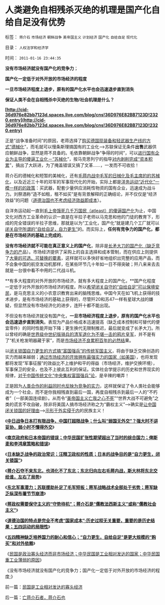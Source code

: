 # 人类避免自相残杀灭绝的机理是国产化自给自足没有优势

标签： `蒋介石` `市场经济` `朝鲜战争` `美帝国主义` `计划经济` `国产化` `自给自足` `现代化` 

目录： `人权法学和经济学`

时间： `2011-01-16 23:44:35`

**没有市场经济就没有国产化的竞争力**；

**国产化一定低于对外开放的市场经济的程度**

**一旦市场经济程度上退步，原有的国产化水平也会迅速退步直到消失**

**保证人类不会在自相残杀中灭绝的生物/社会机理是什么？**

**[http://cid-36d976e82bb7123d.spaces.live.com/blog/cns!36D976E82BB7123D!2320.entry](http://cid-36d976e82bb7123d.spaces.live.com/blog/cns!36D976E82BB7123D!2320.entry)**

正是“战争准备时间”的原因，老蒋选择了[购买德国现装备和轻武器生产线的方式“德械化](../../../2009/12/3/蒋介石的塞克特方案令人费解.md)”，而毛就可以慢条斯理搞国有的工业化——>苏联保证无条件**出售**武器供应朝鲜战争，显然是蒋不具备的。毛依靠朝鲜战争“争得的时间”，可以[进行国有企业为主导的傻逼工业化－“苏械化](../../../2009/8/2/工业化一定创造价值吗.md)”，按马克思列宁的指导[对内剥削完成“资本积累](../../../2010/8/25/资本积累对于资本主义是没有意义的.md)”，搞出了大跃进，为了掩盖错误又搞了文革……，一发而不可收拾！

蒋介石的德械化和短暂的美械化，还有[毛蒋内战中毛军的日械化及毛主席的的苏械化](../../../2011/1/14/蒋军“积极防守”节节崩溃.md)，以及近近三十年的邓军的军事现代化的开始，实际上都是[洋务运动“近代化”一模一样的的政策](../../../2011/1/15/战场优势一分钟，市场经济十年功.md)：买武器，配套少量供应消耗性物资的国有企业，迅速成为战斗力。刘祭酒称“造不如租，租不如买”是有背景解释的正确结论，并不仅仅是“经济效益”的问题（[道德治国也不考虑经济效益即成本](../../../2011/1/15/反思五四运动的局限性，道德治国不考虑国家成本；.md)）。

自洋务运动起一直到[毛上帝饿死几千万国民（atleast）的傻逼国产化](../../../2010/4/24/后工业化时代应该从1933年真正开始.md)为止，中国文化对西方工业革命的认识一直是在半拉子老师以马克思和他的门徒的教育下，形成的完全错误的半拉子思维，那就是以为“工业化，国产化”就是建几个工厂就可以[闭关自守所谓的“自给自足，自力更生”](http://hi.baidu.com/darthchn/blog/item/95314adfd09ec94694ee37e1.html)的。而实际上，**任何有竞争力的国产化，都是在市场经济的基础上完成的**。

**没有市场经济就不可能在真正意义上的国产化**，除非是[长矛大刀的国产化（缺乏竞争力的产](../../../2009/12/21/民智？不开？“长矛大刀对仗洋枪洋炮”.md)品）。市场经济提供了采购上的自主选择和成本管制，而在供应上则提供了[大量的可选、可替换的要素](../../../2009/12/24/短板决定实力，要素替代的战斗力.md)，这样就可以多快好省地组织出完整的应用产品，而不会象中国的航空发动机那样，在某些环节几十年如一日不得突破；歼八来来去去就是一台很中看不中用的二代战斗机。

**有多大程度的对外开放的市场经济，就有多大程度上的国产化，**国产化程度一定低于对外开放的市场经济的程度。所以[希望闭关自守的“自给自足”可以保境安民](../../../2010/12/23/进化论“近种相残”人类最严重和人类纪.md)，是马克思主义的小农意识教育出来的脑残思维。中国今天在如飞机上获得的技术进步，是有市场经济的基础上获得的，尽管歼20和苏47一样有星球大战的嫌疑，但显然没有市场经济化的进步，连歼十都不能出现。

不但没有市场经济就没有国产化，**一旦市场经济程度上退步，原有的国产化水平也会迅速退步直到消失**。表现为产品价格成本迅速提高（缺乏成本控制和可替代的便宜零件）的同时性能开始下降；更生换代无限制推迟，最后就变成了长矛大刀。所以曾经的确是[世界级中世纪版骑兵的清军退化为不堪一击的鸦片皇军](../../../2009/12/21/中国百年对外战争生命汇率的变化.md)，并不是有了“机关枪发明器藏于家”，而是[市场经济不良累积百年的必然结](http://hi.baidu.com/darthchn/blog/item/eac2b5f575a28efd7609d7e7.html)果。

以[闭关锁国自力更生的方式搞“富国强兵”的传统军国主义](../../../2009/7/23/哈耶克通向奴役之路富国强兵？.md)，将由于缺乏交换创造的实力而越来越弱；[通过市场经济的开放拥有最强实力的国家（如美国](../../../2011/1/5/为什么美国不愿意征服全世界？美国人的本性；.md)），也将发现都将发现“军事征服”的效益比不上维护和平的得益（市场经济，维护交换环境），军事保卫的安全，也及不上彼此互利的保证。实体社会学提示的历史和世界现实的规律，[对于中国传统文化“中央集权富国强兵”论](../../../2010/12/19/专制帝国在盛世后迅速沦亡.md)，是辛辣的嘲弄！

正是因为[人类合作的利益同时也反映为竞争的实力](../../../2011/1/9/“好战而不能战”的“傻逼霸权主义”.md)，这样就保证了令人类社会能够成为一个社会，而不是你我相残直到最后一国，再度自相残杀到最后一人的“不朽者”（一部美国连续剧）。从而令“[美帝国主义亡我之心不死](../../../2010/10/25/没有“私”的利益就不会有民主.md)”“世界大战不可避免”之类的谎言不攻自破，除非将美国人搞市场经济称之为“霸权主义”——>确实是[让中国闭关锁国的好理由](../../../2010/10/27/民族主义：西方文艺复兴，东方王朝复古.md)——>[示形于外实侵于内](../../../2009/9/28/示形于外实侵于内的爱国道德明星.md)的民族主义！

《[**中日战争日本打有限战争，中国打超限战争；什么叫“弱国无外交”？强大时不讲妥协，弱小时不懂得外交**](../../../2011/1/13/近代中国什么叫“弱国无外交”？.md)》

《[**南京政府和日本帝国的错误；中华民国扩张性期望超出了当时的综合国力；俾斯麦和李鸿章策略和错误**](../../../2011/1/13/俾斯麦的策略和李鸿章的错误.md)》

《[**日本缺乏战争的政治常识；汪精卫政权的性质；日本的战争目的是“自力更生，闭关锁国”**](../../../2011/1/14/日本的战争目的和汪精卫南京政权的性质.md)》

《[**蒋介石夺不来东北，也消化不了东北；东北归向左右毛蒋内战，斯大林将东北交给谁，左右了局势**](../../../2011/1/14/蒋介石夺不来满洲也消化不了东北.md)》

《[**东北军事潜力；苏联援助补足了毛军短板；蒋军战略战术全部处于劣势；蒋军缺乏纵深布署节节崩溃**](../../../2011/1/14/蒋军“积极防守”节节崩溃.md)》

《[**蒋政权需要保守主义的“守势待机”；蒋介石是“儒教法西斯主义”或称“儒教社会主义”**](../../../2011/1/15/蒋介石搞“儒教社会主义”，被愤青逼上绝路.md)》

《[**道德治国的特点是完全不考虑“国家成本”;历史过程无关重要，重要的是历史结果；五四运动的局限性**](../../../2011/1/15/反思五四运动的局限性，道德治国不考虑国家成本；.md)》

《[**五四精神缺乏培养国力的耐心和信心；“自力更生，自给自足”是更大规模的“购买”和对外依赖**](../../../2011/1/15/战场优势一分钟，市场经济十年功.md)》

《[民国是政治寡头经济而非市场经济；中华民国是工业相对发达的国家；中华民国重工业薄弱的原因](../../../2011/1/16/民国是工业相对发达的寡头经济.md)》

《没有市场经济就没有国产化的竞争力；国产化一定低于对外开放的市场经济的程度;》



前一篇：[民国是工业相对发达的寡头经济](../../../2011/1/16/民国是工业相对发达的寡头经济.md)

后一篇：[亡蒋介石者，蒋介石也](../../../2011/1/16/亡蒋介石者，蒋介石也.md)